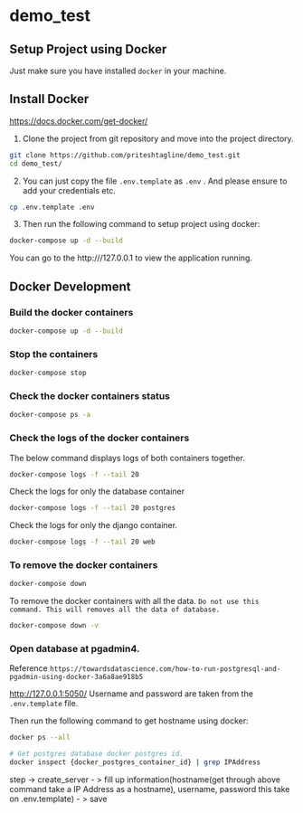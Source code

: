 # demo_test

## Setup Project using Docker

Just make sure you have installed `docker` in your machine.

## Install Docker

https://docs.docker.com/get-docker/

1. Clone the project from git repository and move into the project directory.

```sh
git clone https://github.com/priteshtagline/demo_test.git
cd demo_test/
```

2. You can just copy the file `.env.template` as `.env` . And please ensure to add your credentials etc.

```sh
cp .env.template .env
```

3. Then run the following command to setup project using docker:

```sh
docker-compose up -d --build
```

You can go to the http:///127.0.0.1 to view the application running.

## Docker Development

### Build the docker containers

```sh
docker-compose up -d --build
```

### Stop the containers

```sh
docker-compose stop
```

### Check the docker containers status

```sh
docker-compose ps -a
```

### Check the logs of the docker containers

The below command displays logs of both containers together.

```sh
docker-compose logs -f --tail 20
```

Check the logs for only the database container

```sh
docker-compose logs -f --tail 20 postgres
```

Check the logs for only the django container.

```sh
docker-compose logs -f --tail 20 web
```

### To remove the docker containers

```sh
docker-compose down
```

To remove the docker containers with all the data. `Do not use this command. This will removes all the data of database.`

```sh
docker-compose down -v
```

### Open database at pgadmin4.

Reference `https://towardsdatascience.com/how-to-run-postgresql-and-pgadmin-using-docker-3a6a8ae918b5`

http://127.0.0.1:5050/
Username and password are taken from the `.env.template` file.

Then run the following command to get hostname using docker:

```sh
docker ps --all

# Get postgres database docker postgres id.
docker inspect {docker_postgres_container_id} | grep IPAddress
```

step -> create_server - >  fill up information(hostname(get through above command take a IP Address as a hostname), username, password this take on .env.template) - > save 
